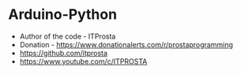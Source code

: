 # Arduino-Python

* Author of the code - ITProsta
 * Donation - https://www.donationalerts.com/r/prostaprogramming
 * https://github.com/itprosta
 * https://www.youtube.com/c/ITPROSTA
